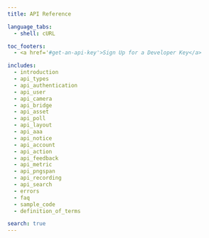 ```yaml
---
title: API Reference

language_tabs:
  - shell: cURL

toc_footers:
  - <a href='#get-an-api-key'>Sign Up for a Developer Key</a>

includes:
  - introduction
  - api_types
  - api_authentication
  - api_user
  - api_camera
  - api_bridge
  - api_asset
  - api_poll
  - api_layout
  - api_aaa
  - api_notice
  - api_account
  - api_action
  - api_feedback
  - api_metric
  - api_pngspan
  - api_recording
  - api_search
  - errors
  - faq
  - sample_code
  - definition_of_terms

search: true
---
```



